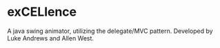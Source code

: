 # exCELlence
A java swing animator, utilizing the delegate/MVC pattern.
Developed by Luke Andrews and Allen West.
